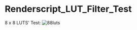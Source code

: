 # Renderscript_LUT_Filter_Test

8 x 8 LUTS' Test:
![88luts](https://github.com/MartinRGB/Renderscript_LUT_Filter_Test/blob/master/compare.jpg?raw=true)
